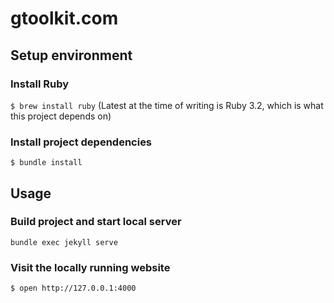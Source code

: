 # gtoolkit.com

## Setup environment

### Install Ruby

`$ brew install ruby` (Latest at the time of writing is Ruby 3.2, which is what this project depends on)

### Install project dependencies
`$ bundle install`

## Usage

### Build project and start local server
`bundle exec jekyll serve`

### Visit the locally running website
`$ open http://127.0.0.1:4000`

